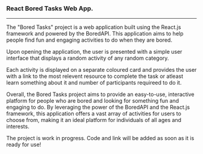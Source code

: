 ### React Bored Tasks Web App.

- - - - 

The "Bored Tasks" project is a web application built using the React.js framework and powered by the BoredAPI. This application aims to help people find fun and engaging activities to do when they are bored.

Upon opening the application, the user is presented with a simple user interface that displays a random activity of any random category. 

Each activity is displayed on a separate coloured card and provides the user with a link to the most relevent resource to complete the task or atleast learn something about it and number of participants requireed to do it.

Overall, the Bored Tasks project aims to provide an easy-to-use, interactive platform for people who are bored and looking for something fun and engaging to do. By leveraging the power of the BoredAPI and the React.js framework, this application offers a vast array of activities for users to choose from, making it an ideal platform for individuals of all ages and interests.

The project is work in progress. Code and link will be added as soon as it is ready for use! 
